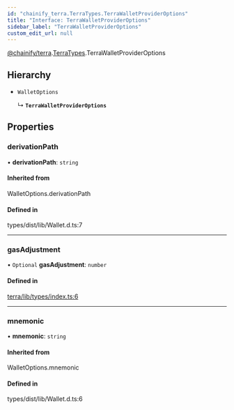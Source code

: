```yaml
---
id: "chainify_terra.TerraTypes.TerraWalletProviderOptions"
title: "Interface: TerraWalletProviderOptions"
sidebar_label: "TerraWalletProviderOptions"
custom_edit_url: null
---
```


[@chainify/terra](../modules/chainify_terra.md).[TerraTypes](../namespaces/chainify_terra.TerraTypes.md).TerraWalletProviderOptions

## Hierarchy

- `WalletOptions`

  ↳ **`TerraWalletProviderOptions`**

## Properties

### derivationPath

• **derivationPath**: `string`

#### Inherited from

WalletOptions.derivationPath

#### Defined in

types/dist/lib/Wallet.d.ts:7

___

### gasAdjustment

• `Optional` **gasAdjustment**: `number`

#### Defined in

[terra/lib/types/index.ts:6](https://github.com/liquality/chainify/blob/540cfa69/packages/terra/lib/types/index.ts#L6)

___

### mnemonic

• **mnemonic**: `string`

#### Inherited from

WalletOptions.mnemonic

#### Defined in

types/dist/lib/Wallet.d.ts:6
